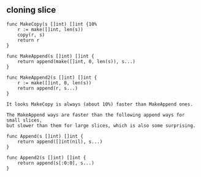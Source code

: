 ## cloning slice

    func MakeCopy(s []int) []int {10%
        r := make([]int, len(s))
        copy(r, s)
        return r
    }

    func MakeAppend(s []int) []int {
        return append(make([]int, 0, len(s)), s...)
    }

    func MakeAppend2(s []int) []int {
        r := make([]int, 0, len(s))
        return append(r, s...)
    }

    It looks MakeCopy is always (about 10%) faster than MakeAppend ones.

    The MakeAppend ways are faster than the following append ways for small slices,
    but slower than them for large slices, which is also some surprising.

    func Append(s []int) []int {
        return append([]int(nil), s...)
    }

    func Append2(s []int) []int {
        return append(s[:0:0], s...)
    }
